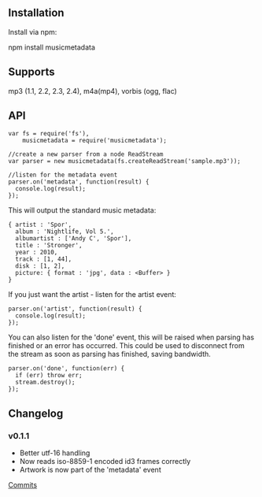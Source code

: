 Installation
------------
Install via npm:

npm install musicmetadata


Supports
-----------------
mp3 (1.1, 2.2, 2.3, 2.4), m4a(mp4), vorbis (ogg, flac)


API
-----------------
    var fs = require('fs'),
        musicmetadata = require('musicmetadata');
    
    //create a new parser from a node ReadStream
    var parser = new musicmetadata(fs.createReadStream('sample.mp3'));
    
    //listen for the metadata event
    parser.on('metadata', function(result) {
      console.log(result);
    });


This will output the standard music metadata:

    { artist : 'Spor',
      album : 'Nightlife, Vol 5.',
      albumartist : ['Andy C', 'Spor'],
      title : 'Stronger',
      year : 2010,
      track : [1, 44],
      disk : [1, 2],
 	  picture: { format : 'jpg', data : <Buffer> }
	}
        
If you just want the artist - listen for the artist event:

    parser.on('artist', function(result) {
      console.log(result);
    });
    
You can also listen for the 'done' event, this will be raised when parsing has finished or an error has occurred. This could be
used to disconnect from the stream as soon as parsing has finished, saving bandwidth.

    parser.on('done', function(err) {
	  if (err) throw err;	
      stream.destroy();
    });
    

## Changelog

### v0.1.1

* Better utf-16 handling
* Now reads iso-8859-1 encoded id3 frames correctly
* Artwork is now part of the 'metadata' event

[Commits](https://github.com/leetreveil/node-musicmetadata/compare/0.1.0...0.1.1)